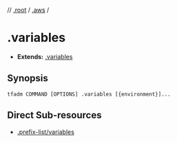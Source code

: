 // [.root] / [.aws] /

# .variables

- **Extends:** [.variables](../../../.tfadm/resources/.variables.md)

## Synopsis

```
tfadm COMMAND [OPTIONS] .variables [{environment}]...
```

## Direct Sub-resources

- [.prefix-list/variables](../../networking/.tfadm/resources/.prefix-list/variables.md)

[.aws]: README.md
[.root]: ../../../.tfadm/resources/README.md

